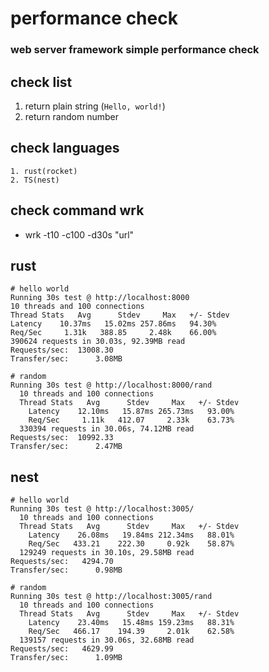 # performance check
###  web server framework simple performance check


## check list
1. return plain string (`Hello, world!`)
2. return random number

## check languages
    1. rust(rocket)
    2. TS(nest)

## check command wrk
- wrk -t10 -c100 -d30s "url"

## rust
```
# hello world
Running 30s test @ http://localhost:8000
10 threads and 100 connections
Thread Stats   Avg      Stdev     Max   +/- Stdev
Latency    10.37ms   15.02ms 257.86ms   94.30%
Req/Sec     1.31k   388.85     2.48k    66.00%
390624 requests in 30.03s, 92.39MB read
Requests/sec:  13008.30
Transfer/sec:      3.08MB
```

```
# random
Running 30s test @ http://localhost:8000/rand
  10 threads and 100 connections
  Thread Stats   Avg      Stdev     Max   +/- Stdev
    Latency    12.10ms   15.87ms 265.73ms   93.00%
    Req/Sec     1.11k   412.07     2.33k    63.73%
  330394 requests in 30.06s, 74.12MB read
Requests/sec:  10992.33
Transfer/sec:      2.47MB
```

## nest

```
# hello world
Running 30s test @ http://localhost:3005/
  10 threads and 100 connections
  Thread Stats   Avg      Stdev     Max   +/- Stdev
    Latency    26.08ms   19.84ms 212.34ms   88.01%
    Req/Sec   433.21    222.30     0.92k    58.87%
  129249 requests in 30.10s, 29.58MB read
Requests/sec:   4294.70
Transfer/sec:      0.98MB
```

```
# random
Running 30s test @ http://localhost:3005/rand
  10 threads and 100 connections
  Thread Stats   Avg      Stdev     Max   +/- Stdev
    Latency    23.40ms   15.48ms 159.23ms   88.31%
    Req/Sec   466.17    194.39     2.01k    62.58%
  139157 requests in 30.06s, 32.68MB read
Requests/sec:   4629.99
Transfer/sec:      1.09MB
```
